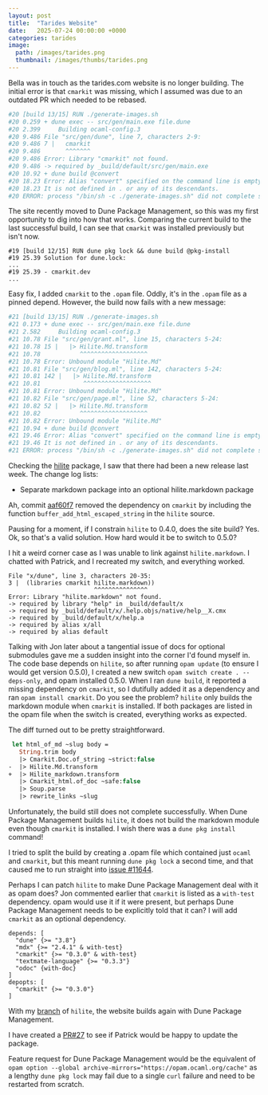 ```yaml
---
layout: post
title:  "Tarides Website"
date:   2025-07-24 00:00:00 +0000
categories: tarides
image:
  path: /images/tarides.png
  thumbnail: /images/thumbs/tarides.png
---
```


Bella was in touch as the tarides.com website is no longer building. The initial error is that `cmarkit` was missing, which I assumed was due to an outdated PR which needed to be rebased.

```dockerfile
#20 [build 13/15] RUN ./generate-images.sh
#20 0.259 + dune exec -- src/gen/main.exe file.dune
#20 2.399     Building ocaml-config.3
#20 9.486 File "src/gen/dune", line 7, characters 2-9:
#20 9.486 7 |   cmarkit
#20 9.486       ^^^^^^^
#20 9.486 Error: Library "cmarkit" not found.
#20 9.486 -> required by _build/default/src/gen/main.exe
#20 10.92 + dune build @convert
#20 18.23 Error: Alias "convert" specified on the command line is empty.
#20 18.23 It is not defined in . or any of its descendants.
#20 ERROR: process "/bin/sh -c ./generate-images.sh" did not complete successfully: exit code: 1
```

The site recently moved to Dune Package Management, so this was my first opportunity to dig into how that works. Comparing the current build to the last successful build, I can see that `cmarkit` was installed previously but isn't now.

```
#19 [build 12/15] RUN dune pkg lock && dune build @pkg-install
#19 25.39 Solution for dune.lock:
...
#19 25.39 - cmarkit.dev
...
```

Easy fix, I added `cmarkit` to the `.opam` file. Oddly, it's in the `.opam` file as a pinned depend. However, the build now fails with a new message:

```dockerfile
#21 [build 13/15] RUN ./generate-images.sh
#21 0.173 + dune exec -- src/gen/main.exe file.dune
#21 2.582     Building ocaml-config.3
#21 10.78 File "src/gen/grant.ml", line 15, characters 5-24:
#21 10.78 15 |   |> Hilite.Md.transform
#21 10.78           ^^^^^^^^^^^^^^^^^^^
#21 10.78 Error: Unbound module "Hilite.Md"
#21 10.81 File "src/gen/blog.ml", line 142, characters 5-24:
#21 10.81 142 |   |> Hilite.Md.transform
#21 10.81            ^^^^^^^^^^^^^^^^^^^
#21 10.81 Error: Unbound module "Hilite.Md"
#21 10.82 File "src/gen/page.ml", line 52, characters 5-24:
#21 10.82 52 |   |> Hilite.Md.transform
#21 10.82           ^^^^^^^^^^^^^^^^^^^
#21 10.82 Error: Unbound module "Hilite.Md"
#21 10.94 + dune build @convert
#21 19.46 Error: Alias "convert" specified on the command line is empty.
#21 19.46 It is not defined in . or any of its descendants.
#21 ERROR: process "/bin/sh -c ./generate-images.sh" did not complete successfully: exit code: 1
```

Checking the [hilite](https://opam.ocaml.org/packages/hilite/hilite.0.5.0/) package, I saw that there had been a new release last week. The change log lists:

* Separate markdown package into an optional hilite.markdown package

Ah, commit [aaf60f7](https://github.com/patricoferris/hilite/commit/529cb756b05dd15793c181304f438ba1aa48f12a) removed the dependency on `cmarkit` by including the function `buffer_add_html_escaped_string` in the `hilite` source.

Pausing for a moment, if I constrain `hilite` to 0.4.0, does the site build? Yes. Ok, so that's a valid solution. How hard would it be to switch to 0.5.0?

I hit a weird corner case as I was unable to link against `hilite.markdown`. I chatted with Patrick, and I recreated my switch, and everything worked.

```
File "x/dune", line 3, characters 20-35:
3 |  (libraries cmarkit hilite.markdown))
                        ^^^^^^^^^^^^^^^
Error: Library "hilite.markdown" not found.
-> required by library "help" in _build/default/x
-> required by _build/default/x/.help.objs/native/help__X.cmx
-> required by _build/default/x/help.a
-> required by alias x/all
-> required by alias default
```

Talking with Jon later about a tangential issue of docs for optional submodules gave me a sudden insight into the corner I'd found myself in. The code base depends on `hilite`, so after running `opam update` (to ensure I would get version 0.5.0), I created a new switch `opam switch create . --deps-only`, and opam installed 0.5.0. When I ran `dune build`, it reported a missing dependency on `cmarkit`, so I dutifully added it as a dependency and ran `opam install cmarkit`. Do you see the problem? `hilite` only builds the markdown module when `cmarkit` is installed. If both packages are listed in the opam file when the switch is created, everything works as expected.

The diff turned out to be pretty straightforward.

```ocaml
 let html_of_md ~slug body =
   String.trim body
   |> Cmarkit.Doc.of_string ~strict:false
-  |> Hilite.Md.transform
+  |> Hilite_markdown.transform
   |> Cmarkit_html.of_doc ~safe:false
   |> Soup.parse
   |> rewrite_links ~slug
```

Unfortunately, the build still does not complete successfully. When Dune Package Management builds `hilite`, it does not build the markdown module even though `cmarkit` is installed. I wish there was a `dune pkg install` command!

I tried to split the build by creating a .opam file which contained just `ocaml` and `cmarkit`, but this meant running `dune pkg lock` a second time, and that caused me to run straight into [issue #11644](https://github.com/ocaml/dune/issues/11644).

Perhaps I can patch `hilite` to make Dune Package Management deal with it as opam does? Jon commented earlier that `cmarkit` is listed as a `with-test` dependency. opam would use it if it were present, but perhaps Dune Package Management needs to be explicitly told that it can? I will add `cmarkit` as an optional dependency.

```
depends: [
  "dune" {>= "3.8"}
  "mdx" {>= "2.4.1" & with-test}
  "cmarkit" {>= "0.3.0" & with-test}
  "textmate-language" {>= "0.3.3"}
  "odoc" {with-doc}
]
depopts: [
  "cmarkit" {>= "0.3.0"}
]
```

With my [branch](https://github.com/mtelvers/hilite/tree/depopts) of `hilite`, the website builds again with Dune Package Management.

I have created a [PR#27](https://github.com/patricoferris/hilite/pull/27) to see if Patrick would be happy to update the package.

Feature request for Dune Package Management would be the equivalent of `opam option --global archive-mirrors="https://opam.ocaml.org/cache"` as a lengthy `dune pkg lock` may fail due to a single `curl` failure and need to be restarted from scratch.

